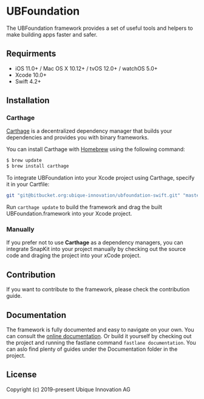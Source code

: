 # UBFoundation
The UBFoundation framework provides a set of useful tools and helpers to make building apps faster and safer.

## Requirments
- iOS 11.0+ / Mac OS X 10.12+ / tvOS 12.0+ / watchOS 5.0+
- Xcode 10.0+
- Swift 4.2+

## Installation
### Carthage
[Carthage](https://github.com/Carthage/Carthage) is a decentralized dependency manager that builds your dependencies and provides you with binary frameworks.

You can install Carthage with [Homebrew](https://brew.sh) using the following command:

```bash
$ brew update
$ brew install carthage
```

To integrate UBFoundation into your Xcode project using Carthage, specify it in your Cartfile:

```bash
git "git@bitbucket.org:ubique-innovation/ubfoundation-swift.git" "master"
```

Run `carthage update` to build the framework and drag the built UBFoundation.framework into your Xcode project.

### Manually
If you prefer not to use __Carthage__ as a dependency managers, you can integrate SnapKit into your project manually by checking out the source code and draging the project into your xCode project.

## Contribution
If you want to contribute to the framework, please check the contribution guide.

## Documentation
The framework is fully documented and easy to navigate on your own. You can consult the [online documentation](https://ubique.ch/ubFoundation/documentation). Or build it yourself by checking out the project and running the fastlane command `fastlane documentation`.
You can aslo find plenty of guides under the Documentation folder in the project.

## License

Copyright (c) 2019-present Ubique Innovation AG
